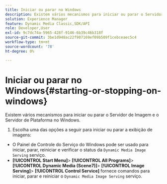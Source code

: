 ```yaml
---
title: Iniciar ou parar no Windows
description: Existem vários mecanismos para iniciar ou parar o Servidor de Imagem e o Servidor de Plataforma no Windows
solution: Experience Manager
feature: Dynamic Media Classic,SDK/API
role: Developer,User
exl-id: 9c7dc74a-5965-428f-9146-6b39c46b318f
source-git-commit: 3be1d948ac22f907169ef09b509f1cebceaec5c4
workflow-type: tm+mt
source-wordcount: '78'
ht-degree: 0%

---
```


# Iniciar ou parar no Windows{#starting-or-stopping-on-windows}

Existem vários mecanismos para iniciar ou parar o Servidor de Imagem e o Servidor de Plataforma no Windows.

1. Escolha uma das opções a seguir para iniciar ou parar a exibição de imagens:

* O Painel de Controle do Serviço do Windows pode ser usado para iniciar, parar, reiniciar e verificar o status da `Dynamic Media Image Serving` serviço.
* **[!UICONTROL Start Menu]**> **[!UICONTROL All Programs]**> **[!UICONTROL Dynamic Media (Scene7)]**> **[!UICONTROL Image Serving]**> **[!UICONTROL Control Service]** fornece comandos para iniciar, parar e reiniciar o `Dynamic Media Image Serving` serviço.
